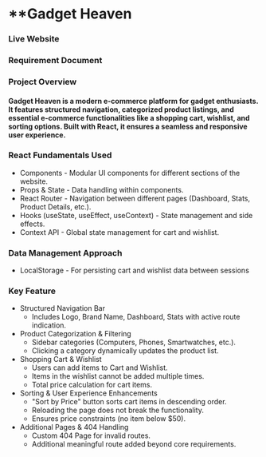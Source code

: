 # **Gadget Heaven

### Live Website


### Requirement Document


### Project Overview

#### Gadget Heaven is a modern e-commerce platform for gadget enthusiasts. It features structured navigation, categorized product listings, and essential e-commerce functionalities like a shopping cart, wishlist, and sorting options. Built with React, it ensures a seamless and responsive user experience.


### React Fundamentals Used
- Components - Modular UI components for different sections of the website.
- Props & State - Data handling within components.
- React Router - Navigation between different pages (Dashboard, Stats, Product Details, etc.).
- Hooks (useState, useEffect, useContext) - State management and side effects.
- Context API - Global state management for cart and wishlist.


### Data Management Approach
- LocalStorage - For persisting cart and wishlist data between sessions


### Key Feature
- Structured Navigation Bar
  - Includes Logo, Brand Name, Dashboard, Stats with active route indication.
- Product Categorization & Filtering
  - Sidebar categories (Computers, Phones, Smartwatches, etc.).
  - Clicking a category dynamically updates the product list.
- Shopping Cart & Wishlist
  - Users can add items to Cart and Wishlist.
  - Items in the wishlist cannot be added multiple times.
  - Total price calculation for cart items.
- Sorting & User Experience Enhancements
  - "Sort by Price" button sorts cart items in descending order.
  - Reloading the page does not break the functionality.
  - Ensures price constraints (no item below $50).
- Additional Pages & 404 Handling
  - Custom 404 Page for invalid routes.
  - Additional meaningful route added beyond core requirements.

